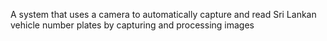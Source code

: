 A system that uses a camera to automatically capture and read Sri Lankan vehicle number plates by capturing and processing images